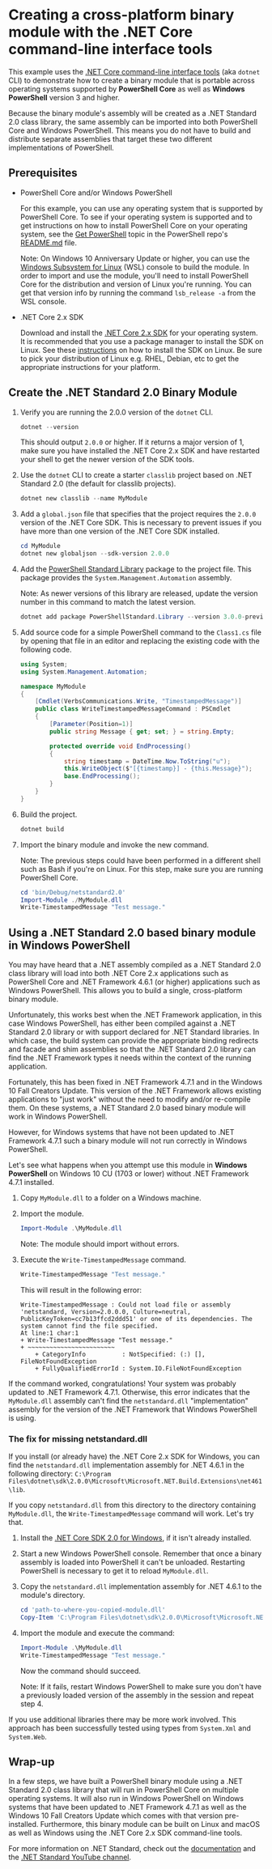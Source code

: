 # Creating a cross-platform binary module with the .NET Core command-line interface tools

This example uses the [.NET Core command-line interface tools][dotnet-cli] (aka
`dotnet` CLI) to demonstrate how to create a binary module that is portable across operating
systems supported by **PowerShell Core** as well as **Windows PowerShell** version 3 and higher.

Because the binary module's assembly will be created as a .NET Standard 2.0 class library,
the same assembly can be imported into both PowerShell Core and Windows PowerShell.
This means you do not have to build and distribute separate assemblies that target these two
different implementations of PowerShell.

## Prerequisites

* PowerShell Core and/or Windows PowerShell

  For this example, you can use any operating system that is supported by PowerShell Core.
  To see if your operating system is supported and to get instructions on how to install
  PowerShell Core on your operating system, see the [Get PowerShell][pscore-os] topic in
  the PowerShell repo's [README.md][readme] file.

  Note: On Windows 10 Anniversary Update or higher, you can use the [Windows Subsystem for
  Linux][wsl] (WSL) console to build the module. In order to import and use the module, you'll need
  to install PowerShell Core for the distribution and version of Linux you're running.
  You can get that version info by running the command `lsb_release -a` from the WSL console.

* .NET Core 2.x SDK

  Download and install the [.NET Core 2.x SDK][net-core-sdk] for your operating system.
  It is recommended that you use a package manager to install the SDK on Linux.
  See these [instructions][linux-install] on how to install the SDK on Linux.
  Be sure to pick your distribution of Linux e.g. RHEL, Debian, etc to get the
  appropriate instructions for your platform.

## Create the .NET Standard 2.0 Binary Module

1. Verify you are running the 2.0.0 version of the `dotnet` CLI.

   ```powershell
   dotnet --version
   ```

   This should output `2.0.0` or higher. If it returns a major version of 1, make sure you have
   installed the .NET Core 2.x SDK and have restarted your shell to get the newer version of
   the SDK tools.

1. Use the `dotnet` CLI to create a starter `classlib` project based on .NET Standard 2.0
   (the default for classlib projects).

   ```powershell
   dotnet new classlib --name MyModule
   ```

1. Add a `global.json` file that specifies that the project requires the `2.0.0` version of
   the .NET Core SDK.  This is necessary to prevent issues if you have more than one
   version of the .NET Core SDK installed.

   ```powershell
   cd MyModule
   dotnet new globaljson --sdk-version 2.0.0
   ```

1. Add the [PowerShell Standard Library][ps-stdlib] package to the project file.
   This package provides the `System.Management.Automation` assembly.

   Note: As newer versions of this library are released, update the version number
   in this command to match the latest version.

   ```powershell
   dotnet add package PowerShellStandard.Library --version 3.0.0-preview-01
   ```

1. Add source code for a simple PowerShell command to the `Class1.cs` file by opening
   that file in an editor and replacing the existing code with the following code.

   ```csharp
   using System;
   using System.Management.Automation;

   namespace MyModule
   {
       [Cmdlet(VerbsCommunications.Write, "TimestampedMessage")]
       public class WriteTimestampedMessageCommand : PSCmdlet
       {
           [Parameter(Position=1)]
           public string Message { get; set; } = string.Empty;

           protected override void EndProcessing()
           {
               string timestamp = DateTime.Now.ToString("u");
               this.WriteObject($"[{timestamp}] - {this.Message}");
               base.EndProcessing();
           }
       }
   }
   ```

1. Build the project.

   ```powershell
   dotnet build
   ```

1. Import the binary module and invoke the new command.

   Note: The previous steps could have been performed in a different shell such as
   Bash if you're on Linux.  For this step, make sure you are running PowerShell Core.

   ```powershell
   cd 'bin/Debug/netstandard2.0'
   Import-Module ./MyModule.dll
   Write-TimestampedMessage "Test message."
   ```

## Using a .NET Standard 2.0 based binary module in Windows PowerShell

You may have heard that a .NET assembly compiled as a .NET Standard 2.0 class library
will load into both .NET Core 2.x applications such as PowerShell Core and
.NET Framework 4.6.1 (or higher) applications such as Windows PowerShell.
This allows you to build a single, cross-platform binary module.

Unfortunately, this works best when the .NET Framework application, in this case
Windows PowerShell, has either been compiled against a .NET Standard 2.0 library or with
support declared for .NET Standard libraries.  In which case, the build system can provide the
appropriate binding redirects and facade and shim assemblies so that the .NET Standard 2.0
library can find the .NET Framework types it needs within the context of the running
application.

Fortunately, this has been fixed in .NET Framework 4.7.1 and in the Windows 10 Fall
Creators Update. This version of the .NET Framework allows existing applications to
"just work" without the need to modify and/or re-compile them. On these systems, a
.NET Standard 2.0 based binary module will work in Windows PowerShell.

However, for Windows systems that have not been updated to .NET Framework 4.7.1 such a
binary module will not run correctly in Windows PowerShell.

Let's see what happens when you attempt use this module in **Windows PowerShell** on
Windows 10 CU (1703 or lower) without .NET Framework 4.7.1 installed.

1. Copy `MyModule.dll` to a folder on a Windows machine.

1. Import the module.

   ```powershell
   Import-Module .\MyModule.dll
   ```

   Note: The module should import without errors.

1. Execute the `Write-TimestampedMessage` command.

   ```powershell
   Write-TimestampedMessage "Test message."
   ```

   This will result in the following error:

   ```text
   Write-TimestampedMessage : Could not load file or assembly 'netstandard, Version=2.0.0.0, Culture=neutral,
   PublicKeyToken=cc7b13ffcd2ddd51' or one of its dependencies. The system cannot find the file specified.
   At line:1 char:1
   + Write-TimestampedMessage "Test message."
   + ~~~~~~~~~~~~~~~~~~~~~~~~
       + CategoryInfo          : NotSpecified: (:) [], FileNotFoundException
       + FullyQualifiedErrorId : System.IO.FileNotFoundException
   ```

If the command worked, congratulations! Your system was probably updated to
.NET Framework 4.7.1.  Otherwise, this error indicates that the `MyModule.dll` assembly
can't find the `netstandard.dll` "implementation" assembly for the version of the
.NET Framework that Windows PowerShell is using.

### The fix for missing netstandard.dll

If you install (or already have) the .NET Core 2.x SDK for Windows, you can
find the `netstandard.dll` implementation assembly for .NET 4.6.1 in the following directory:
`C:\Program Files\dotnet\sdk\2.0.0\Microsoft\Microsoft.NET.Build.Extensions\net461\lib`.

If you copy `netstandard.dll` from this directory to the directory containing
`MyModule.dll`, the `Write-TimestampedMessage` command will work.  Let's try that.

1. Install the [.NET Core SDK 2.0 for Windows][net-core-sdk], if it isn't already installed.

1. Start a new Windows PowerShell console. Remember that once a binary assembly is
   loaded into PowerShell it can't be unloaded. Restarting PowerShell is necessary to
   get it to reload `MyModule.dll`.

1. Copy the `netstandard.dll` implementation assembly for .NET 4.6.1 to the module's directory.
   ```powershell
   cd 'path-to-where-you-copied-module.dll'
   Copy-Item 'C:\Program Files\dotnet\sdk\2.0.0\Microsoft\Microsoft.NET.Build.Extensions\net461\lib\netstandard.dll' .
   ```

1. Import the module and execute the command:
   ```powershell
   Import-Module .\MyModule.dll
   Write-TimestampedMessage "Test message."
   ```
   Now the command should succeed.

   Note: If it fails, restart Windows PowerShell to make sure
   you don't have a previously loaded version of the assembly in the session and repeat
   step 4.

If you use additional libraries there may be more work involved. This approach has
been successfully tested using types from `System.Xml` and `System.Web`.

## Wrap-up

In a few steps, we have built a PowerShell binary module using a .NET Standard 2.0
class library that will run in PowerShell Core on multiple operating systems.
It will also run in Windows PowerShell on Windows systems that have been updated to
.NET Framework 4.7.1 as well as the Windows 10 Fall Creators Update which comes with that
version pre-installed.  Furthermore, this binary module can be built on Linux
and macOS as well as Windows using the .NET Core 2.x SDK command-line tools.

For more information on .NET Standard, check out the [documentation][net-std-docs]
and the [.NET Standard YouTube channel][net-std-chan].

[dotnet-cli]:    https://docs.microsoft.com/dotnet/core/tools/?tabs=netcore2x
[net-core-sdk]:  https://www.microsoft.com/net/download/core
[net-std-docs]:  https://docs.microsoft.com/dotnet/standard/net-standard
[net-std-chan]:  https://www.youtube.com/playlist?list=PLRAdsfhKI4OWx321A_pr-7HhRNk7wOLLY
[pscore-os]:     https://github.com/powershell/powershell#get-powershell
[readme]:        ../../README.md
[linux-install]: https://www.microsoft.com/net/core#linuxubuntu
[ps-stdlib]:     https://www.nuget.org/packages/PowerShellStandard.Library/
[wsl]:           https://msdn.microsoft.com/commandline/wsl/about
